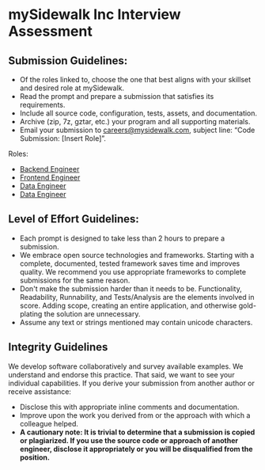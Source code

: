 # mySidewalk Inc Interview Assessment

## Submission Guidelines:
* Of the roles linked to, choose the one that best aligns with your skillset and desired role at mySidewalk.
* Read the prompt and prepare a submission that satisfies its requirements.
* Include all source code, configuration, tests, assets, and documentation.
* Archive (zip, 7z, gztar, etc.) your program and all supporting materials.
* Email your submission to careers@mysidewalk.com, subject line: “Code Submission: [Insert Role]”.

Roles:
* [Backend Engineer](backend-engineer/README.md)
* [Frontend Engineer](frontend-engineer/README.md)
* [Data Engineer](data-engineer/README.md)
* [Data Engineer](data-technician/README.md)

## Level of Effort Guidelines:
* Each prompt is designed to take less than 2 hours to prepare a submission.
* We embrace open source technologies and frameworks. Starting with a complete, documented, tested framework saves time and improves quality. We recommend you use appropriate frameworks to complete submissions for the same reason.
* Don't make the submission harder than it needs to be. Functionality, Readability, Runnability, and Tests/Analysis are the elements involved in score. Adding scope, creating an entire application, and otherwise gold-plating the solution are unnecessary.
* Assume any text or strings mentioned may contain unicode characters.

## Integrity Guidelines
We develop software collaboratively and survey available examples. We understand and endorse this practice. That said, we want to see your individual capabilities. If you derive your submission from another author or receive assistance:
* Disclose this with appropriate inline comments and documentation.
* Improve upon the work you derived from or the approach with which a colleague helped.
* **A cautionary note: It is trivial to determine that a submission is copied or plagiarized. If you use the source code or approach of another engineer, disclose it appropriately or you will be disqualified from the position.**
